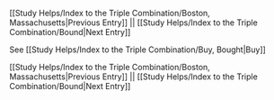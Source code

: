 [[Study Helps/Index to the Triple Combination/Boston, Massachusetts|Previous Entry]]  ||  [[Study Helps/Index to the Triple Combination/Bound|Next Entry]]

 See [[Study Helps/Index to the Triple Combination/Buy, Bought|Buy]]

[[Study Helps/Index to the Triple Combination/Boston, Massachusetts|Previous Entry]]  ||  [[Study Helps/Index to the Triple Combination/Bound|Next Entry]]